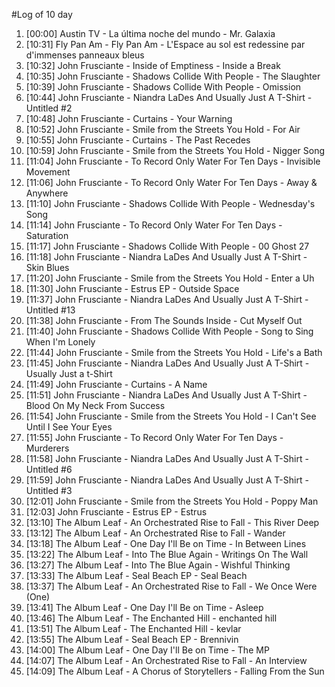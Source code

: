 #Log of 10 day

1. [00:00] Austin TV - La última noche del mundo - Mr. Galaxia
1. [10:31] Fly Pan Am - Fly Pan Am - L'Espace au sol est redessine par d'immenses panneaux bleus
1. [10:32] John Frusciante - Inside of Emptiness - Inside a Break
1. [10:35] John Frusciante - Shadows Collide With People - The Slaughter
1. [10:39] John Frusciante - Shadows Collide With People - Omission
1. [10:44] John Frusciante - Niandra LaDes And Usually Just A T-Shirt - Untitled #2
1. [10:48] John Frusciante - Curtains - Your Warning
1. [10:52] John Frusciante - Smile from the Streets You Hold - For Air
1. [10:55] John Frusciante - Curtains - The Past Recedes
1. [10:59] John Frusciante - Smile from the Streets You Hold - Nigger Song
1. [11:04] John Frusciante - To Record Only Water For Ten Days - Invisible Movement
1. [11:06] John Frusciante - To Record Only Water For Ten Days - Away & Anywhere
1. [11:10] John Frusciante - Shadows Collide With People - Wednesday's Song
1. [11:14] John Frusciante - To Record Only Water For Ten Days - Saturation
1. [11:17] John Frusciante - Shadows Collide With People - 00 Ghost 27
1. [11:18] John Frusciante - Niandra LaDes And Usually Just A T-Shirt - Skin Blues
1. [11:20] John Frusciante - Smile from the Streets You Hold - Enter a Uh
1. [11:30] John Frusciante - Estrus EP - Outside Space
1. [11:37] John Frusciante - Niandra LaDes And Usually Just A T-Shirt - Untitled #13
1. [11:38] John Frusciante - From The Sounds Inside - Cut Myself Out
1. [11:40] John Frusciante - Shadows Collide With People - Song to Sing When I'm Lonely
1. [11:44] John Frusciante - Smile from the Streets You Hold - Life's a Bath
1. [11:45] John Frusciante - Niandra LaDes And Usually Just A T-Shirt - Usually Just a t-Shirt
1. [11:49] John Frusciante - Curtains - A Name
1. [11:51] John Frusciante - Niandra LaDes And Usually Just A T-Shirt - Blood On My Neck From Success
1. [11:54] John Frusciante - Smile from the Streets You Hold - I Can't See Until I See Your Eyes
1. [11:55] John Frusciante - To Record Only Water For Ten Days - Murderers
1. [11:58] John Frusciante - Niandra LaDes And Usually Just A T-Shirt - Untitled #6
1. [11:59] John Frusciante - Niandra LaDes And Usually Just A T-Shirt - Untitled #3
1. [12:01] John Frusciante - Smile from the Streets You Hold - Poppy Man
1. [12:03] John Frusciante - Estrus EP - Estrus
1. [13:10] The Album Leaf - An Orchestrated Rise to Fall - This River Deep
1. [13:12] The Album Leaf - An Orchestrated Rise to Fall - Wander
1. [13:18] The Album Leaf - One Day I'll Be on Time - In Between Lines
1. [13:22] The Album Leaf - Into The Blue Again - Writings On The Wall
1. [13:27] The Album Leaf - Into The Blue Again - Wishful Thinking
1. [13:33] The Album Leaf - Seal Beach EP - Seal Beach
1. [13:37] The Album Leaf - An Orchestrated Rise to Fall - We Once Were (One)
1. [13:41] The Album Leaf - One Day I'll Be on Time - Asleep
1. [13:46] The Album Leaf - The Enchanted Hill - enchanted hill
1. [13:51] The Album Leaf - The Enchanted Hill - kevlar
1. [13:55] The Album Leaf - Seal Beach EP - Brennivin
1. [14:00] The Album Leaf - One Day I'll Be on Time - The MP
1. [14:07] The Album Leaf - An Orchestrated Rise to Fall - An Interview
1. [14:09] The Album Leaf - A Chorus of Storytellers - Falling From the Sun
